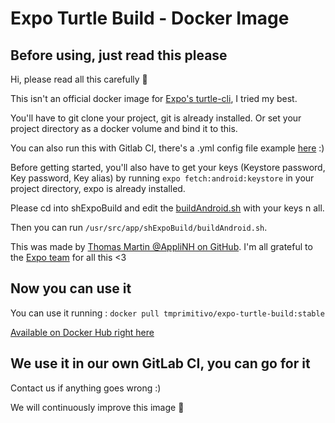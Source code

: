 # Expo Turtle Build - Docker Image

## Before using, just read this please

 Hi, please read all this carefully :owl:

 This isn't an official docker image for [Expo's turtle-cli](https://github.com/expo/turtle), I tried my best.
  
 You'll have to git clone your project, git is already installed.
 Or set your project directory as a docker volume and bind it to this.
  
You can also run this with Gitlab CI, there's a .yml config file example [here](https://github.com/PrimitivoFR/expo-turtle-build/blob/master/gitlab-ci-example.yml) :)


Before getting started, you'll also have to get your keys (Keystore password, Key password, Key alias) by running ```expo fetch:android:keystore``` in your project directory, expo is already installed.

Please cd into shExpoBuild and edit the [buildAndroid.sh](https://github.com/PrimitivoFR/expo-turtle-build/blob/master/sources/buildAndroid.sh) with your keys n all.


Then you can run ```/usr/src/app/shExpoBuild/buildAndroid.sh```.
  

 This was made by [Thomas Martin @AppliNH on GitHub](https://github.com/AppliNH).
 I'm all grateful to the [Expo team](https://github.com/expo/expo) for all this <3


## Now you can use it
You can use it running :
``` docker pull tmprimitivo/expo-turtle-build:stable ```

[Available on Docker Hub right here](https://hub.docker.com/r/tmprimitivo/expo-turtle-build)

## We use it in our own GitLab CI, you can go for it

Contact us if anything goes wrong :)

We will continuously improve this image :owl:
